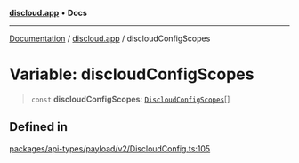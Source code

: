 [**discloud.app**](../README.md) • **Docs**

***

[Documentation](../../packages.md) / [discloud.app](../README.md) / discloudConfigScopes

# Variable: discloudConfigScopes

> `const` **discloudConfigScopes**: [`DiscloudConfigScopes`](../enumerations/DiscloudConfigScopes.md)[]

## Defined in

[packages/api-types/payload/v2/DiscloudConfig.ts:105](https://github.com/discloud/discloud.app/blob/e957c12968777c01a56e127121040f7eaaf9b803/packages/api-types/payload/v2/DiscloudConfig.ts#L105)
